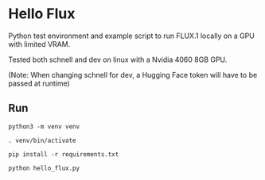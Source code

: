 # Hello Flux

Python test environment and example script to run FLUX.1 locally on a GPU with limited VRAM.

Tested both schnell and dev on linux with a Nvidia 4060 8GB GPU.

(Note: When changing schnell for dev, a Hugging Face token will have to be passed at runtime)

## Run

```
python3 -m venv venv

. venv/bin/activate

pip install -r requirements.txt

python hello_flux.py
```